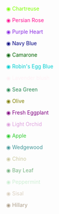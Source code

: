 <p style="color:#7fff00">◉ Chartreuse</p>
<p style="color:#ff1493">◉ Persian Rose</p>
<p style="color:#8a2be2">◉ Purple Heart</p>
<p style="color:#000080">◉ Navy Blue</p>
<p style="color:#006400">◉ Camarone</p>
<p style="color:#00ced1">◉ Robin's Egg Blue</p>
<p style="color:#fff0f5">◉ Lavender blush</p>
<p style="color:#2e8b57">◉ Sea Green</p>
<p style="color:#808000">◉ Olive</p>
<p style="color:#800080">◉ Fresh Eggplant</p>
<p style="color:#dda0dd">◉ Light Orchid</p>
<p style="color:#32cd32">◉ Apple</p>
<p style="color:#45999b">◉ Wedgewood</p>
<p style="color:#cccaa3">◉ Chino</p>
<p style="color:#7bb485">◉ Bay Leaf</p>
<p style="color:#cdeed3">◉ Peppermint</p>
<p style="color:#dbd0c0">◉ Sisal</p>
<p style="color:#ae9f8a">◉ Hillary</p>
